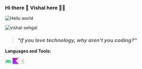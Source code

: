 ### Hi there 👋 Vishal here 👨‍💻

<img src="https://github.com/vishal-sehgal/vishal-sehgal/assets/20669217/ecf2f37c-d137-4e74-a72d-1fc537f0a0c2" alt="Hello world">

<p align="left"> <img src="https://komarev.com/ghpvc/?username=vishal-sehgal&label=Views&color=blue&style=plastic" alt="vishal-sehgal" /> </p>

 >### _"If you love technology, why aren't you coding?"_

**Languages and Tools:**  

<code><img height="20" src="https://raw.githubusercontent.com/github/explore/80688e429a7d4ef2fca1e82350fe8e3517d3494d/topics/android/android.png"></code>
<code><img height="20" src="https://raw.githubusercontent.com/github/explore/80688e429a7d4ef2fca1e82350fe8e3517d3494d/topics/kotlin/kotlin.png"></code>
<code><img height="20" src="https://raw.githubusercontent.com/github/explore/80688e429a7d4ef2fca1e82350fe8e3517d3494d/topics/java/java.png"></code>

<!--
**CoderVishalSehgal/CoderVishalSehgal** is a ✨ _special_ ✨ repository because its `README.md` (this file) appears on your GitHub profile.

Here are some ideas to get you started:

- 🔭 I’m currently working on ...
- 🌱 I’m currently learning ...
- 👯 I’m looking to collaborate on ...
- 🤔 I’m looking for help with ...
- 💬 Ask me about ...
- 📫 How to reach me: ...
- 😄 Pronouns: ...
- ⚡ Fun fact: ...
-->
